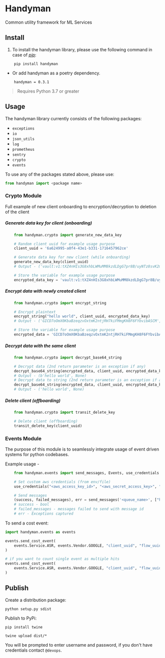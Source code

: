 # Handyman

Common utility framework for ML Services

## Install

1. To install the handyman library, please use the following command in case of [_pip_](https://pip.pypa.io/en/stable/):

```
    pip install handyman
```

* Or add handyman as a poetry dependency.

```
    handyman = 0.3.1
```

> Requires Python 3.7 or greater

## Usage

The handyman library currently consists of the following packages:

* `exceptions`
* `io`
* `json_utils`
* `log`
* `prometheus`
* `sentry`
* `crypto`
* `events`

To use any of the packages stated above, please use:

```py
from handyman import <package name>
```

### Crypto Module

Full example of new client onboarding to encryption/decryption to deletion of the client

##### Generate data key for client (onboarding)
``` python
    from handyman.crypto import generate_new_data_key

    # Random client uuid for example usage purpose
    client_uuid = '6a624995-a0f4-43e1-b331-1716457962ce'

    # Generate data key for new client (while onboarding)
    generate_new_data_key(client_uuid)
    # Output - ('vault:v1:tXZ4nHIs3G8xhbLWMuMM8kzdLDgG7pr8B/uyNTz8svK2maNFZM8tkwU/ribGQQO6/5K7Pg2TeOSLia2b', None)

    # Store the variable for example usage purpose
    encrypted_data_key = 'vault:v1:tXZ4nHIs3G8xhbLWMuMM8kzdLDgG7pr8B/uyNTz8svK2maNFZM8tkwU/ribGQQO6/5K7Pg2TeOSLia2b'
```

##### Encrypt data with newly created client
``` python
    from handyman.crypto import encrypt_string

    # Encrypt plaintext
    encrypt_string("hello world", client_uuid, encrypted_data_key)
    # Output - ('GICD7oOmX0KbaBzeqzvOxtmK2ntjRH7kiFMmgKH8F6FYbvibASCM', None)

    # Store the variable for example usage purpose
    encrypted_data = 'GICD7oOmX0KbaBzeqzvOxtmK2ntjRH7kiFMmgKH8F6FYbvibASCM'
```

##### Decrypt data with the same client
``` python
    from handyman.crypto import decrypt_base64_string

    # Decrypt data (2nd return parameter is an exception if any)
    decrypt_base64_string(encrypted_data, client_uuid, encrypted_data_key)
    # Output - (b'hello world', None)
    # Decrypt data to string (2nd return parameter is an exception if any)
    decrypt_base64_string(encrypted_data, client_uuid, encrypted_data_key, decode_to_str=True)
    # Output - ('hello world', None)
```

##### Delete client (offboarding)
``` python
    from handyman.crypto import transit_delete_key

    # Delete client (offboarding)
    transit_delete_key(client_uuid)
```

### Events Module

The purpose of this module is to seamlessly integrate usage of event driven systems for python codebases.

Example usage -

``` python
    from handyman.events import send_messages, Events, use_credentials

    # Set custom aws credentials (from env/file)
    use_credentials("<aws_access_key_id>", "<aws_secret_access_key>", "<aws_region>")

    # Send messages
    (success, failed_messages), err = send_messages('<queue_name>', ["hello", "world"], Events.<event_type>)
    # success - bool
    # failed_messages - messages failed to send with message id
    # err - Exceptions captured
```

To send a cost event:
```py
import handyman.events as events

events.send_cost_event(
    events.Service.ASR, events.Vendor.GOOGLE, "client_uuid", "flow_uuid", "call_uuid", "conversation_uuid"
)

# if you want to count single event as multiple hits
events.send_cost_event(
    events.Service.ASR, events.Vendor.GOOGLE, "client_uuid", "flow_uuid", "call_uuid", "conversation_uuid", num_hits=2
)
```


## Publish

Create a distribution package:

    python setup.py sdist

Publish to PyPi:


    pip install twine

    twine upload dist/*

You will be prompted to enter username and password, if you don't have credentials contact `@devops`.